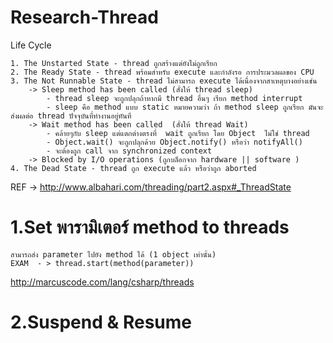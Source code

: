 # Research-Thread


Life Cycle

	1. The Unstarted State - thread ถูกสร้างแต่ยังไม่ถูกเรียก
	2. The Ready State - thread พร้อมสำหรับ execute และกำลังรอ การประมวลผลของ CPU
	3. The Not Runnable State - thread ไม่สามารถ execute ได้เนื่องจากสาเหตุบางอย่างเช่น
		-> Sleep method has been called (สั่งให้ thread sleep) 
			- thread sleep จะถูกปลุกถ้าหากมี thread อื่นๆ เรียก method interrupt
			- sleep คือ method แบบ static หมายความว่า ถ้า method sleep ถูกเรียก มันจะส่งผลต่อ thread ปัจจุบันที่ทำงานอยู่ทันที
		-> Wait method has been called  (สั่งให้ thread Wait)
			- คล้ายๆกับ sleep แต่แตกต่างตรงที่  wait ถูกเรียก โดย Object  ไม่ใช่ thread
			- Object.wait() จะถูกปลุกด้วย Object.notify() หรือว่า notifyAll()
			- จะต้องถูก call จาก synchronized context
		-> Blocked by I/O operations (ถูกบล็อกจาก hardware || software )
	4. The Dead State - thread ถูก execute แล้ว หรือว่าถูก aborted 
REF -> http://www.albahari.com/threading/part2.aspx#_ThreadState

# 1.Set พารามิเตอร์ method to threads 
	สามารถส่ง parameter ไปยัง method ได้ (1 object เท่านั้น) 
	EXAM  - > thread.start(method(parameter))
http://marcuscode.com/lang/csharp/threads

# 2.Suspend & Resume
